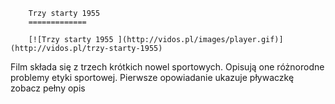 
        Trzy starty 1955 
        =============
        
        [![Trzy starty 1955 ](http://vidos.pl/images/player.gif)](http://vidos.pl/trzy-starty-1955)
        
        
 Film składa się z trzech krótkich nowel sportowych. Opisują one różnorodne problemy etyki sportowej. Pierwsze opowiadanie ukazuje pływaczkę zobacz pełny opis
    